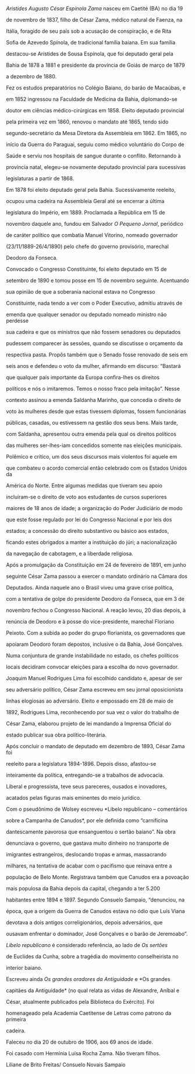 

*Aristides Augusto César Espínola Zama* nasceu em Caetité (BA) no dia 19

de novembro de 1837, filho de César Zama, médico natural de Faenza, na

Itália, foragido de seu país sob a acusação de conspiração, e de Rita

Sofia de Azevedo Spínola, de tradicional família baiana. Em sua família

destacou-se Aristides de Sousa Espínola, que foi deputado geral pela

Bahia de 1878 a 1881 e presidente da província de Goiás de março de 1879

a dezembro de 1880.



Fez os estudos preparatórios no Colégio Baiano, do barão de Macaúbas, e

em 1852 ingressou na Faculdade de Medicina da Bahia, diplomando-se

doutor em ciências médico-cirúrgicas em 1858. Eleito deputado provincial

pela primeira vez em 1860, renovou o mandato até 1865, tendo sido

segundo-secretário da Mesa Diretora da Assembleia em 1862. Em 1865, no

início da Guerra do Paraguai, seguiu como médico voluntário do Corpo de

Saúde e serviu nos hospitais de sangue durante o conflito. Retornando à

província natal, elegeu-se novamente deputado provincial para sucessivas

legislaturas a partir de 1868.



Em 1878 foi eleito deputado geral pela Bahia. Sucessivamente reeleito,

ocupou uma cadeira na Assembleia Geral até se encerrar a última

legislatura do Império, em 1889. Proclamada a República em 15 de

novembro daquele ano, fundou em Salvador *O Pequeno Jornal*, periódico

de caráter político que combatia Manuel Vitorino, nomeado governador

(23/11/1889-26/4/1890) pelo chefe do governo provisório, marechal

Deodoro da Fonseca.



Convocado o Congresso Constituinte, foi eleito deputado em 15 de

setembro de 1890 e tomou posse em 15 de novembro seguinte. Acentuando

sua opinião de que a soberania nacional estava no Congresso

Constituinte, nada tendo a ver com o Poder Executivo, admitiu através de

emenda que qualquer senador ou deputado nomeado ministro não perdesse

sua cadeira e que os ministros que não fossem senadores ou deputados

pudessem comparecer às sessões, quando se discutisse o orçamento da

respectiva pasta. Propôs também que o Senado fosse renovado de seis em

seis anos e defendeu o voto da mulher, afirmando em discurso: “Bastará

que qualquer país importante da Europa confira-lhes os direitos

políticos e nós o imitaremos. Temos o nosso fraco pela imitação”. Nesse

contexto assinou a emenda Saldanha Marinho, que concedia o direito de

voto às mulheres desde que estas tivessem diplomas, fossem funcionárias

públicas, casadas, ou estivessem na gestão dos seus bens. Mais tarde,

com Saldanha, apresentou outra emenda pela qual os direitos políticos

das mulheres ser-lhes-iam concedidos somente nas eleições municipais.



Polêmico e crítico, um dos seus discursos mais violentos foi aquele em

que combateu o acordo comercial então celebrado com os Estados Unidos da

América do Norte. Entre algumas medidas que tiveram seu apoio

incluíram-se o direito de voto aos estudantes de cursos superiores

maiores de 18 anos de idade; a organização do Poder Judiciário de modo

que este fosse regulado por lei do Congresso Nacional e por leis dos

estados; a concessão do direito substantivo ou básico aos estados,

ficando estes obrigados a manter a instituição do júri; a nacionalização

da navegação de cabotagem, e a liberdade religiosa.



Após a promulgação da Constituição em 24 de fevereiro de 1891, em junho

seguinte César Zama passou a exercer o mandato ordinário na Câmara dos

Deputados. Ainda naquele ano o Brasil viveu uma grave crise política,

com a tentativa de golpe do presidente Deodoro da Fonseca, que em 3 de

novembro fechou o Congresso Nacional. A reação levou, 20 dias depois, à

renúncia de Deodoro e à posse do vice-presidente, marechal Floriano

Peixoto. Com a subida ao poder do grupo florianista, os governadores que

apoiaram Deodoro foram depostos, inclusive o da Bahia, José Gonçalves.

Numa conjuntura de grande instabilidade no estado, os chefes políticos

locais decidiram convocar eleições para a escolha do novo governador.

Joaquim Manuel Rodrigues Lima foi escolhido candidato e, apesar de ser

seu adversário político, César Zama escreveu em seu jornal oposicionista

linhas elogiosas ao adversário. Eleito e empossado em 28 de maio de

1892, Rodrigues Lima, reconhecendo por sua vez o valor do trabalho de

César Zama, elaborou projeto de lei mandando a Imprensa Oficial do

estado publicar sua obra político-literária.



Após concluir o mandato de deputado em dezembro de 1893, César Zama foi

reeleito para a legislatura 1894-1896. Depois disso, afastou-se

inteiramente da política, entregando-se a trabalhos de advocacia.

Liberal e progressista, teve seus pareceres, ousados e inovadores,

acatados pelas figuras mais eminentes do meio jurídico.



Com o pseudônimo de Wolsey escreveu *Libelo republicano – comentários

sobre a Campanha de Canudos*, por ele definida como “carnificina

dantescamente pavorosa que ensanguentou o sertão baiano”. Na obra

denunciava o governo, que gastava muito dinheiro no transporte de

imigrantes estrangeiros, deslocando tropas e armas, massacrando

milhares, na tentativa de acabar com o pacifismo que reinava entre a

população de Belo Monte. Registrava também que Canudos era a povoação

mais populosa da Bahia depois da capital, chegando a ter 5.200

habitantes entre 1894 e 1897. Segundo Consuelo Sampaio, “denunciou, na

época, que a origem da Guerra de Canudos estava no ódio que Luís Viana

devotava a dois antigos correligionários, depois adversários, que

ousavam enfrentar o dominador, José Gonçalves e o barão de Jeremoabo”.

*Libelo republicano* é considerado referência, ao lado de *Os sertões*

de Euclides da Cunha, sobre a tragédia do movimento conselheirista no

interior baiano.



Escreveu ainda *Os grandes oradores da Antiguidade* e *Os grandes

capitães da Antiguidade* (no qual relata as vidas de Alexandre, Aníbal e

César, atualmente publicados pela Biblioteca do Exército). Foi

homenageado pela Academia Caetitense de Letras como patrono da primeira

cadeira.



Faleceu no dia 20 de outubro de 1906, aos 69 anos de idade.



Foi casado com Hermínia Luísa Rocha Zama. Não tiveram filhos.



Liliane de Brito Freitas/ Consuelo Novais Sampaio



